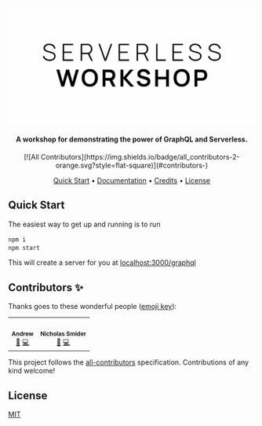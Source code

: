 <p align="center">
  <img src="./docs/resources/logo.jpg" />
</p>

<h4 align="center">A workshop for demonstrating the power of GraphQL and Serverless.</h4>

<p align="center">
  <!-- ALL-CONTRIBUTORS-BADGE:START - Do not remove or modify this section -->
[![All Contributors](https://img.shields.io/badge/all_contributors-2-orange.svg?style=flat-square)](#contributors-)
<!-- ALL-CONTRIBUTORS-BADGE:END -->
</p>

<p align="center">
  <a href="#quick-start">Quick Start</a> •
  <a href="#">Documentation</a> •
  <a href="#contributors-✨">Credits</a> •
  <a href="#license">License</a>
</p>

## Quick Start

The easiest way to get up and running is to run

```sh
npm i
npm start
```

This will create a server for you at [localhost:3000/graphql](http://localhost:3000/graphql)

## Contributors ✨

Thanks goes to these wonderful people ([emoji key](https://allcontributors.org/docs/en/emoji-key)):

<!-- ALL-CONTRIBUTORS-LIST:START - Do not remove or modify this section -->
<!-- prettier-ignore-start -->
<!-- markdownlint-disable -->
<table>
  <tr>
    <td align="center"><a href="https://github.com/AJHenry"><img src="https://avatars1.githubusercontent.com/u/24923406?v=4?s=100" width="100px;" alt=""/><br /><sub><b>Andrew</b></sub></a><br /><a href="https://github.com/AJHenry/serverless-workshop/commits?author=AJHenry" title="Documentation">📖</a> <a href="https://github.com/AJHenry/serverless-workshop/commits?author=AJHenry" title="Code">💻</a></td>
    <td align="center"><a href="https://github.com/nicksmider"><img src="https://avatars2.githubusercontent.com/u/14203204?v=4?s=100" width="100px;" alt=""/><br /><sub><b>Nicholas Smider</b></sub></a><br /><a href="https://github.com/AJHenry/serverless-workshop/commits?author=nicksmider" title="Documentation">📖</a> <a href="https://github.com/AJHenry/serverless-workshop/commits?author=nicksmider" title="Code">💻</a></td>
  </tr>
</table>

<!-- markdownlint-restore -->
<!-- prettier-ignore-end -->

<!-- ALL-CONTRIBUTORS-LIST:END -->

This project follows the [all-contributors](https://github.com/all-contributors/all-contributors) specification. Contributions of any kind welcome!

## License

[MIT](LICENSE.md)
